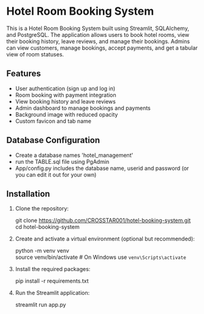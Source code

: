# Hotel Room Booking System

This is a Hotel Room Booking System built using Streamlit, SQLAlchemy, and PostgreSQL. The application allows users to book hotel rooms, view their booking history, leave reviews, and manage their bookings. Admins can view customers, manage bookings, accept payments, and get a tabular view of room statuses.

## Features

- User authentication (sign up and log in)
- Room booking with payment integration
- View booking history and leave reviews
- Admin dashboard to manage bookings and payments
- Background image with reduced opacity
- Custom favicon and tab name

## Database Configuration

- Create a database names 'hotel_management'
- run the TABLE.sql file using PgAdmin
- App/config.py includes the database name, userid and password (or you can edit it out for your own)

## Installation

1. Clone the repository:

      git clone https://github.com/CROSSTAR001/hotel-booking-system.git  <br>
      cd hotel-booking-system

2. Create and activate a virtual environment (optional but recommended):

      python -m venv venv  <br>
      source venv/bin/activate  # On Windows use `venv\Scripts\activate`

3. Install the required packages:

      pip install -r requirements.txt

4. Run the Streamlit application:

      streamlit run app.py
